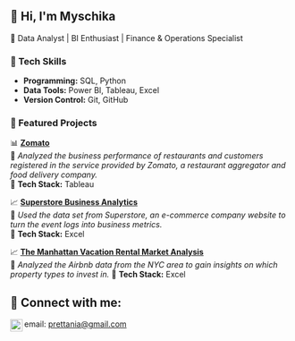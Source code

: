 ## 👋 Hi, I'm Myschika
🚀 Data Analyst | BI Enthusiast | Finance & Operations Specialist  


### 🔹 Tech Skills
- **Programming:** SQL, Python
- **Data Tools:** Power BI, Tableau, Excel
- **Version Control:** Git, GitHub
  

### 📌 Featured Projects
📊 **[Zomato](https://github.com/Myschika/BI-Analyst-Projects)**  
🔹 *Analyzed the business performance of restaurants and customers registered in the service provided by Zomato, a restaurant aggregator and food delivery company.*  
🔹 **Tech Stack:** Tableau 



📈 **[Superstore Business Analytics](https://github.com/Myschika/BI-Analyst-Projects)**  
🔹 *Used the data set from Superstore, an e-commerce company website to turn the event logs into business metrics.*  
🔹 **Tech Stack:** Excel  



 📈 **[The Manhattan Vacation Rental Market Analysis ](https://github.com/Myschika/BI-Analyst-Projects)**  
🔹 *Analyzed the Airbnb data from the NYC area to gain insights on which property types to invest in.* 
🔹 **Tech Stack:** Excel   




<h2> 🤳 Connect with me:</h2>

[<img align="left" alt="JoshMadakor | LinkedIn" width="22px" src="https://cdn.jsdelivr.net/npm/simple-icons@v3/icons/linkedin.svg" />][linkedin]


[linkedin]: https://www.linkedin.com/in/myschikahaywood
email: prettania@gmail.com

<!--
**joshmadakor1/joshmadakor1** is a ✨ _special_ ✨ repository because its `README.md` (this file) appears on your GitHub profile.

Here are some ideas to get you started:

- 🔭 I’m currently working on ...
- 🌱 I’m currently learning ...
- 👯 I’m looking to collaborate on ...
- 🤔 I’m looking for help with ...
- 💬 Ask me about ...
- 📫 How to reach me: ...
- 😄 Pronouns: ...
- ⚡ Fun fact: ...
-->
